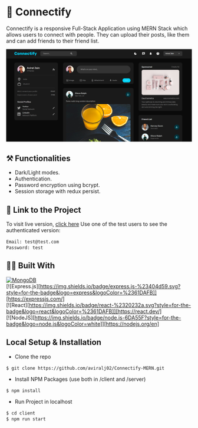 # 💭 Connectify
Connectify is a responsive Full-Stack Application using MERN Stack which allows users to connect with people. They can upload their posts, like them and can add friends to their friend list.

![HomePage](./client/public/assets/screenshot.png)

## ⚒ Functionalities
* Dark/Light modes.
* Authentication.
* Password encryption using bcrypt.
* Session storage with redux persist.

## 🔗 Link to the Project
To visit live version, [click here]()
Use one of the test users to see the authenticated version:
```
Email: test@test.com
Password: test
```

## 👨‍💻 Built With
[![MongoDB](https://img.shields.io/badge/MongoDB-%234ea94b.svg?style=for-the-badge&logo=mongodb&logoColor=white)](https://www.mongodb.com/)
<br />
[![Express.js][https://img.shields.io/badge/express.js-%23404d59.svg?style=for-the-badge&logo=express&logoColor=%2361DAFB]][https://expressjs.com/]
<br />
[![React][https://img.shields.io/badge/react-%2320232a.svg?style=for-the-badge&logo=react&logoColor=%2361DAFB]][https://react.dev/]
<br />
[![NodeJS][https://img.shields.io/badge/node.js-6DA55F?style=for-the-badge&logo=node.js&logoColor=white]][https://nodejs.org/en]

## Local Setup & Installation
* Clone the repo
```
$ git clone https://github.com/aviralj02/Connectify-MERN.git
```
* Install NPM Packages (use both in /client and /server)
```
$ npm install
```
* Run Project in localhost
```
$ cd client
$ npm run start
```



